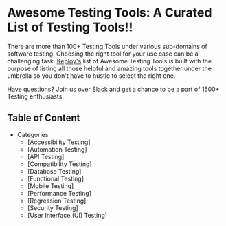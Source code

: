 # Awesome Testing Tools: A Curated List of Testing Tools!!

There are more than 100+ Testing Tools under various sub-domains of software testing. Choosing the right tool for your use case can be a challenging task.
[Keploy's](https://www.keploy.io) list of Awesome Testing Tools is built with the purpose of listing all those helpful and amazing tools together under the umbrella so you don't have to hustle to select the right one.

Have questions? Join us over [Slack](https://join.slack.com/t/keploy/shared_invite/zt-253w27t4n-aLPuAki0R4ekG0ReuKQFlQ) and get a chance to be a part of 1500+ Testing enthusiasts.

## Table of Content
- Categories
  - [Accessibility Testing]
  - [Automation Testing]
  - [API Testing]
  - [Compatibility Testing]
  - [Database Testing]
  - [Functional Testing]
  - [Mobile Testing]
  - [Performance Testing]
  - [Regression Testing]
  - [Security Testing]
  - [User Interface (UI) Testing]
